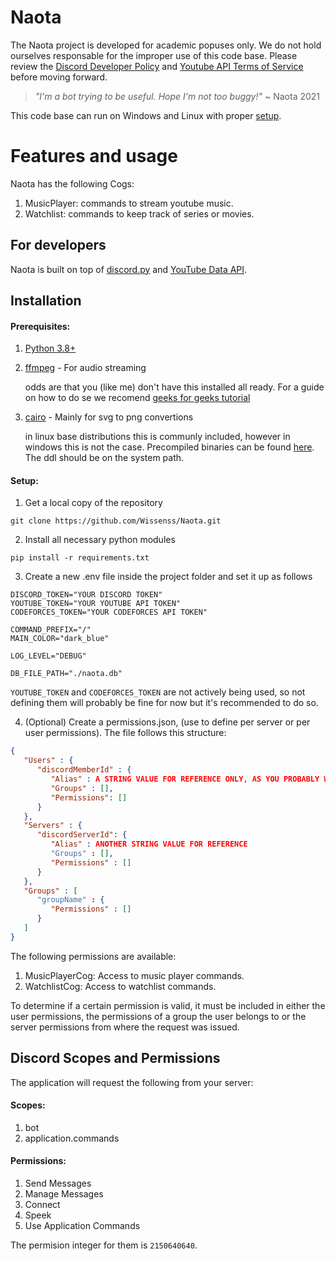# Naota
The Naota project is developed for academic popuses only. We do not hold ourselves responsable for the improper use of this code base. Please review the [Discord Developer Policy](https://discord.com/developers/docs/policies-and-agreements/developer-policy) and [Youtube API Terms of Service](https://developers.google.com/youtube/terms/api-services-terms-of-service) before moving forward.

> _"I'm a bot trying to be useful. Hope I'm not too buggy!"_ ~ Naota 2021 

This code base can run on Windows and Linux with proper [setup](#setup).

# Features and usage
Naota has the following Cogs:

1. MusicPlayer: commands to stream youtube music.
2. Watchlist: commands to keep track of series or movies.

## For developers
Naota is built on top of [discord.py](https://discordpy.readthedocs.io/en/stable/) and [YouTube Data API](https://developers.google.com/youtube/v3).

## Installation
#### Prerequisites:
1. [Python 3.8+](https://www.python.org/)
2. [ffmpeg](https://www.gyan.dev/ffmpeg/builds/) - For audio streaming
   
   odds are that you (like me) don't have this installed all ready. For a guide on how to do se we recomend [geeks for geeks tutorial](https://www.geeksforgeeks.org/how-to-install-ffmpeg-on-windows/)

3. [cairo](https://www.cairographics.org/) - Mainly for svg to png convertions 

   in linux base distributions this is communly included, however in windows this is not the case. Precompiled binaries can be found [here](https://github.com/preshing/cairo-windows). The ddl should be on the system path.
#### Setup:
1. Get a local copy of the repository
```
git clone https://github.com/Wissenss/Naota.git
```
2. Install all necessary python modules
```
pip install -r requirements.txt
```
3. Create a new .env file inside the project folder and set it up as follows
```env
DISCORD_TOKEN="YOUR DISCORD TOKEN"
YOUTUBE_TOKEN="YOUR YOUTUBE API TOKEN"
CODEFORCES_TOKEN="YOUR CODEFORCES API TOKEN"

COMMAND_PREFIX="/"
MAIN_COLOR="dark_blue"

LOG_LEVEL="DEBUG"

DB_FILE_PATH="./naota.db"
```
`YOUTUBE_TOKEN` and `CODEFORCES_TOKEN` are not actively being used, so not defining them will probably be fine for now but it's recommended to do so.

4. (Optional) Create a permissions.json, (use to define per server or per user permissions). The file follows this structure:
```json
{
   "Users" : {
      "discordMemberId" : {
         "Alias" : A STRING VALUE FOR REFERENCE ONLY, AS YOU PROBABLY WONT IDENTIFY A CERTAIN USER BY IT'S DISCORD ID
         "Groups" : [],
         "Permissions": []
      }
   },
   "Servers" : {
      "discordServerId": {
         "Alias" : ANOTHER STRING VALUE FOR REFERENCE
         "Groups" : [],
         "Permissions" : []
      }
   },
   "Groups" : [
      "groupName" : {
         "Permissions" : []
      }
   ]
}
```
The following permissions are available:
1. MusicPlayerCog: Access to music player commands.
2. WatchlistCog: Access to watchlist commands.

To determine if a certain permission is valid, it must be included in either
the user permissions, the permissions of a group the user belongs to or the server
permissions from where the request was issued.

## Discord Scopes and Permissions
The application will request the following from your server:
#### Scopes:
1. bot
2. application.commands
#### Permissions:
1. Send Messages
2. Manage Messages
3. Connect
4. Speek
5. Use Application Commands

The permision integer for them is `2150640640`.
